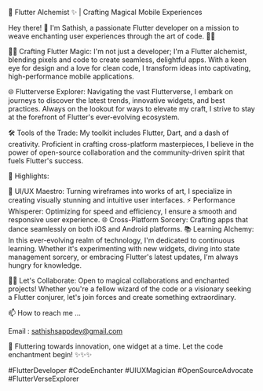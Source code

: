 🚀 Flutter Alchemist ✨ | Crafting Magical Mobile Experiences

Hey there! 👋 I'm Sathish, a passionate Flutter developer on a mission to weave enchanting user experiences through the art of code. 🎨✨

👨‍💻 Crafting Flutter Magic:
I'm not just a developer; I'm a Flutter alchemist, blending pixels and code to create seamless, delightful apps. With a keen eye for design and a love for clean code, I transform ideas into captivating, high-performance mobile applications.

🌐 Flutterverse Explorer:
Navigating the vast Flutterverse, I embark on journeys to discover the latest trends, innovative widgets, and best practices. Always on the lookout for ways to elevate my craft, I strive to stay at the forefront of Flutter's ever-evolving ecosystem.

🛠️ Tools of the Trade:
My toolkit includes Flutter, Dart, and a dash of creativity. Proficient in crafting cross-platform masterpieces, I believe in the power of open-source collaboration and the community-driven spirit that fuels Flutter's success.

🚀 Highlights:

🎨 UI/UX Maestro: Turning wireframes into works of art, I specialize in creating visually stunning and intuitive user interfaces.
⚡ Performance Whisperer: Optimizing for speed and efficiency, I ensure a smooth and responsive user experience.
🌐 Cross-Platform Sorcery: Crafting apps that dance seamlessly on both iOS and Android platforms.
📚 Learning Alchemy:
In this ever-evolving realm of technology, I'm dedicated to continuous learning. Whether it's experimenting with new widgets, diving into state management sorcery, or embracing Flutter's latest updates, I'm always hungry for knowledge.

👨‍🚀 Let's Collaborate:
Open to magical collaborations and enchanted projects! Whether you're a fellow wizard of the code or a visionary seeking a Flutter conjurer, let's join forces and create something extraordinary.

📫 How to reach me ...

Email : sathishsappdev@gmail.com

🌈 Fluttering towards innovation, one widget at a time. Let the code enchantment begin! ✨✨✨

#FlutterDeveloper #CodeEnchanter #UIUXMagician #OpenSourceAdvocate #FlutterVerseExplorer
